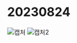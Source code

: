 # 20230824
![캡처](https://github.com/ImMyeongJang/20230824/assets/143058437/54b62449-4bb6-4a24-908d-9fcce86b78af)
![캡처2](https://github.com/ImMyeongJang/20230824/assets/143058437/3915ce44-2a04-4a4d-aa34-4f7413c778c3)
